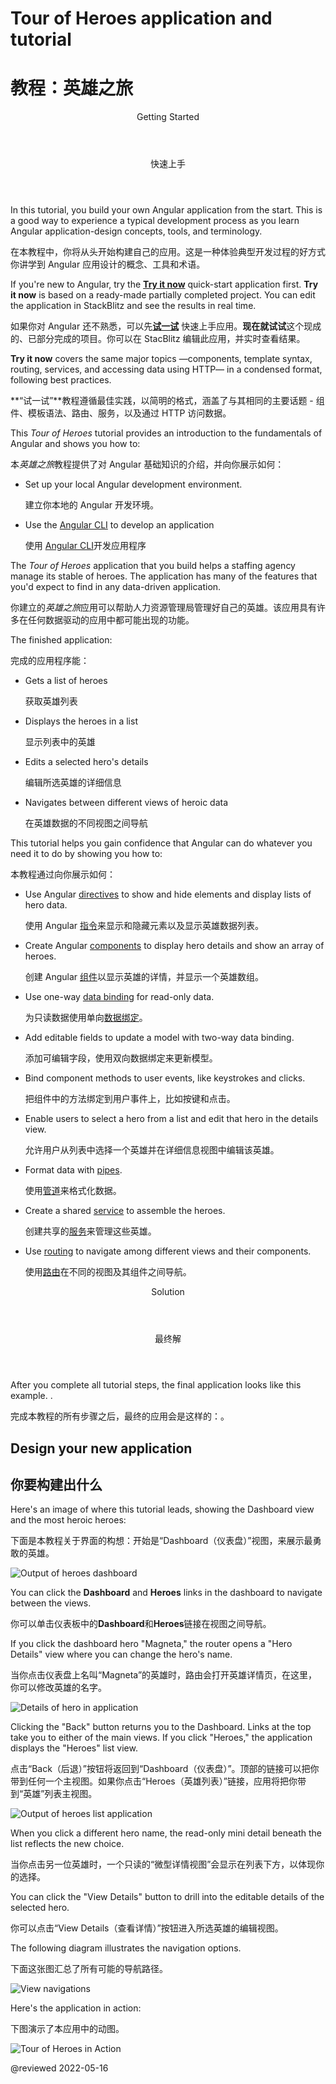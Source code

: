 # Tour of Heroes application and tutorial

# 教程：英雄之旅

<div class="callout is-helpful">

<header>Getting Started</header>

<header>快速上手</header>

In this tutorial, you build your own Angular application from the start.
This is a good way to experience a typical development process as you learn Angular application-design concepts, tools, and terminology.

在本教程中，你将从头开始构建自己的应用。这是一种体验典型开发过程的好方式你讲学到 Angular 应用设计的概念、工具和术语。

If you're new to Angular, try the [**Try it now**](start) quick-start application first.
**Try it now** is based on a ready-made  partially completed project.
You can edit the application in StackBlitz and see the results in real time.

如果你对 Angular 还不熟悉，可以先[**试一试**](start) 快速上手应用。**现在就试试**这个现成的、已部分完成的项目。你可以在 StacBlitz 编辑此应用，并实时查看结果。

**Try it now** covers the same major topics &mdash;components, template syntax, routing, services, and accessing data using HTTP&mdash; in a condensed format, following best practices.

**“试一试”**教程遵循最佳实践，以简明的格式，涵盖了与其相同的主要话题 - 组件、模板语法、路由、服务，以及通过 HTTP 访问数据。

</div>

This *Tour of Heroes* tutorial provides an introduction to the fundamentals of Angular and shows you how to:

本*英雄之旅*教程提供了对 Angular 基础知识的介绍，并向你展示如何：

* Set up your local Angular development environment.

  建立你本地的 Angular 开发环境。

* Use the [Angular CLI](cli "CLI command reference") to develop an application

  使用 [Angular CLI](cli "CLI 命令参考")开发应用程序

The *Tour of Heroes* application that you build helps a staffing agency manage its stable of heroes.
The application has many of the features that you'd expect to find in any data-driven application.

你建立的*英雄之旅*应用可以帮助人力资源管理局管理好自己的英雄。该应用具有许多在任何数据驱动的应用中都可能出现的功能。

The finished application:

完成的应用程序能：

* Gets a list of heroes

  获取英雄列表

* Displays the heroes in a list

  显示列表中的英雄

* Edits a selected hero's details

  编辑所选英雄的详细信息

* Navigates between different views of heroic data

  在英雄数据的不同视图之间导航

This tutorial helps you gain confidence that Angular can do whatever you need it to do by showing you how to:

本教程通过向你展示如何：

* Use Angular [directives](guide/glossary#directive "Directives definition") to show and hide elements and display lists of hero data.

  使用 Angular [指令](guide/glossary#directive "指令定义")来显示和隐藏元素以及显示英雄数据列表。

* Create Angular [components](guide/glossary#component "Components definition") to display hero details and show an array of heroes.

  创建 Angular [组件](guide/glossary#component "Components definition")以显示英雄的详情，并显示一个英雄数组。

* Use one-way [data binding](guide/glossary#data-binding "Data binding definition") for read-only data.

  为只读数据使用单向[数据绑定](guide/glossary#data-binding "Data binding definition")。

* Add editable fields to update a model with two-way data binding.

  添加可编辑字段，使用双向数据绑定来更新模型。

* Bind component methods to user events, like keystrokes and clicks.

  把组件中的方法绑定到用户事件上，比如按键和点击。

* Enable users to select a hero from a list and edit that hero in the details view.

  允许用户从列表中选择一个英雄并在详细信息视图中编辑该英雄。

* Format data with [pipes](guide/glossary#pipe "Pipe definition").

  使用[管道](guide/glossary#pipe "Pipe definition")来格式化数据。

* Create a shared [service](guide/glossary#service "Service definition") to assemble the heroes.

  创建共享的[服务](guide/glossary#service "Service definition")来管理这些英雄。

* Use [routing](guide/glossary#router "Router definition") to navigate among different views and their components.

  使用[路由](guide/glossary#router "Router definition")在不同的视图及其组件之间导航。

<div class="callout is-helpful">

<header>Solution</header>

<header>最终解</header>

After you complete all tutorial steps, the final application looks like this example.
<live-example name="toh-pt6"></live-example>.

完成本教程的所有步骤之后，最终的应用会是这样的：<live-example name="toh-pt6"></live-example>。

</div>

## Design your new application

## 你要构建出什么

Here's an image of where this tutorial leads, showing the Dashboard view and the most heroic heroes:

下面是本教程关于界面的构想：开始是“Dashboard（仪表盘）”视图，来展示最勇敢的英雄。

<div class="lightbox">

<img alt="Output of heroes dashboard" src="generated/images/guide/toh/heroes-dashboard-1.png">

</div>

You can click the **Dashboard** and **Heroes** links in the dashboard to navigate between the views.

你可以单击仪表板中的**Dashboard**和**Heroes**链接在视图之间导航。

If you click the dashboard hero "Magneta," the router opens a "Hero Details" view where you can change the hero's name.

当你点击仪表盘上名叫“Magneta”的英雄时，路由会打开英雄详情页，在这里，你可以修改英雄的名字。

<div class="lightbox">

<img alt="Details of hero in application" src="generated/images/guide/toh/hero-details-1.png">

</div>

Clicking the "Back" button returns you to the Dashboard.
Links at the top take you to either of the main views.
If you click "Heroes," the application displays the "Heroes" list view.

点击“Back（后退）”按钮将返回到“Dashboard（仪表盘）”。顶部的链接可以把你带到任何一个主视图。如果你点击“Heroes（英雄列表）”链接，应用将把你带到“英雄”列表主视图。

<div class="lightbox">

<img alt="Output of heroes list application" src="generated/images/guide/toh/heroes-list-2.png">

</div>

When you click a different hero name, the read-only mini detail beneath the list reflects the new choice.

当你点击另一位英雄时，一个只读的“微型详情视图”会显示在列表下方，以体现你的选择。

You can click the "View Details" button to drill into the editable details of the selected hero.

你可以点击“View Details（查看详情）”按钮进入所选英雄的编辑视图。

The following diagram illustrates the navigation options.

下面这张图汇总了所有可能的导航路径。

<div class="lightbox">

<img alt="View navigations" src="generated/images/guide/toh/nav-diagram.png">

</div>

Here's the application in action:

下图演示了本应用中的动图。

<div class="lightbox">

<img alt="Tour of Heroes in Action" src="generated/images/guide/toh/toh-anim.gif">

</div>

@reviewed 2022-05-16